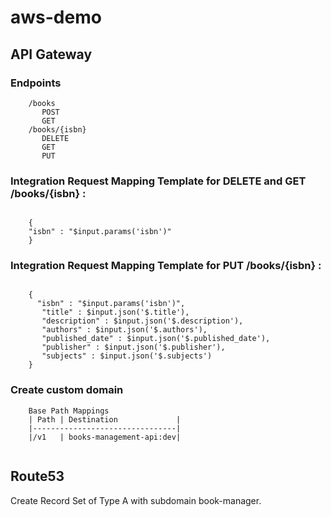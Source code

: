 # aws-demo

## API Gateway

### Endpoints
```
	/books
	   POST
	   GET
	/books/{isbn}
	   DELETE
	   GET
	   PUT
```

### Integration Request Mapping Template for DELETE and GET /books/{isbn} :
```

	{
	"isbn" : "$input.params('isbn')"
	}
```
	
### Integration Request Mapping Template for PUT /books/{isbn} :
```
	
	{
	  "isbn" : "$input.params('isbn')",
	   "title" : $input.json('$.title'),
	   "description" : $input.json('$.description'),
	   "authors" : $input.json('$.authors'),
	   "published_date" : $input.json('$.published_date'),
	   "publisher" : $input.json('$.publisher'),
	   "subjects" : $input.json('$.subjects')
	}
```

### Create custom domain
```
	Base Path Mappings
	| Path | Destination             |
	|--------------------------------|
	|/v1   | books-management-api:dev|
			
```
	
## Route53

Create Record Set of Type A with subdomain book-manager.<domain-name>

	
